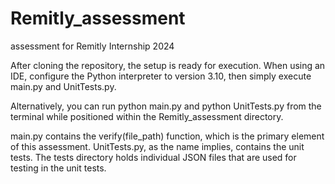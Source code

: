 # Remitly_assessment
assessment for Remitly Internship 2024

After cloning the repository, the setup is ready for execution.
When using an IDE, configure the Python interpreter to version 3.10, then simply execute main.py and UnitTests.py.

Alternatively, you can run python main.py and python UnitTests.py from the terminal while positioned within the Remitly_assessment directory.

main.py contains the verify(file_path) function, which is the primary element of this assessment. UnitTests.py, as the name implies, contains the unit tests.
The tests directory holds individual JSON files that are used for testing in the unit tests.
